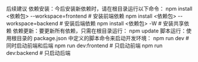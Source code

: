 后续建议
依赖安装：今后安装新依赖时，请在根目录运行以下命令：
   npm install <依赖包> --workspace=frontend  # 安装前端依赖
   npm install <依赖包> --workspace=backend   # 安装后端依赖
   npm install <依赖包> -W                   # 安装共享依赖
依赖更新：要更新所有依赖，只需在根目录运行：
   npm update
脚本运行：使用根目录的 package.json 中定义的脚本命令来启动开发环境：
   npm run dev            # 同时启动前端和后端
   npm run dev:frontend   # 只启动前端
   npm run dev:backend    # 只启动后端
